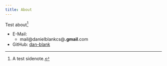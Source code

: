 ```yaml
---
title: About
---
```


Test about[^1]

+ E-Mail:
  + <span class="email">mail@danielblankcs@<b>.gmail</b>.com</span>
+ GitHub: [dan-blank](https://github.com/dan-blank)

[^1]: A test sidenote.

